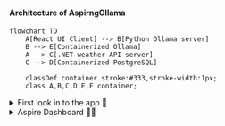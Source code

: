 #### Architecture of AspirngOllama 
``` mermaid
flowchart TD
    A[React UI Client] --> B[Python Ollama server]
    B --> E[Containerized Ollama]
    A --> C[.NET weather API server]
    C --> D[Containerized PostgreSQL]
   
    classDef container stroke:#333,stroke-width:1px;
    class A,B,C,D,E,F container;
```

<details>
  <summary>First look in to the app 👀</summary>
  <img src="https://github.com/user-attachments/assets/0411f62d-2976-4c6d-a5a4-a42440a33013"></img>
</details>

<details>
  <summary>Aspire Dashboard 👨‍🏫</summary>
  <img src="https://github.com/user-attachments/assets/b558e398-d955-4ccd-afbb-6a529416298e"></img>
</details>
 
